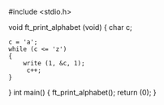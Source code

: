 #include <stdio.h>

void	ft_print_alphabet (void)
{
	char	 c;

	c = 'a';
	while (c <= 'z')
	{
		write (1, &c, 1);
		 c++;
	}
}
int	main()
{
	ft_print_alphabet();
	return (0);
}
